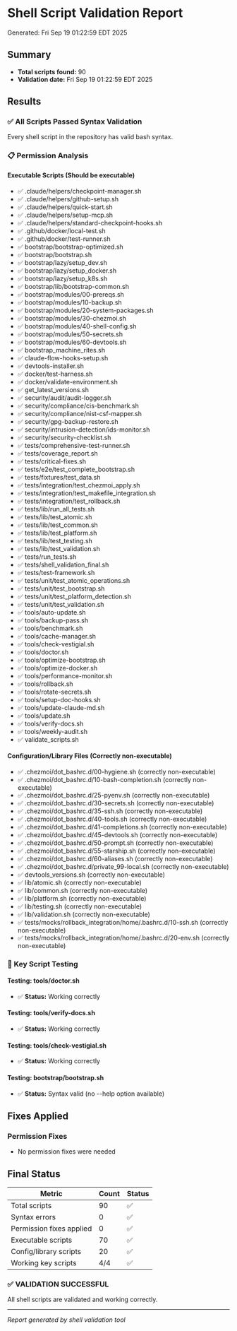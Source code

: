 # Shell Script Validation Report
Generated: Fri Sep 19 01:22:59 EDT 2025

## Summary
- **Total scripts found:** 90
- **Validation date:** Fri Sep 19 01:22:59 EDT 2025

## Results

### ✅ All Scripts Passed Syntax Validation
Every shell script in the repository has valid bash syntax.

### 📋 Permission Analysis

#### Executable Scripts (Should be executable)
- ✅ .claude/helpers/checkpoint-manager.sh
- ✅ .claude/helpers/github-setup.sh
- ✅ .claude/helpers/quick-start.sh
- ✅ .claude/helpers/setup-mcp.sh
- ✅ .claude/helpers/standard-checkpoint-hooks.sh
- ✅ .github/docker/local-test.sh
- ✅ .github/docker/test-runner.sh
- ✅ bootstrap/bootstrap-optimized.sh
- ✅ bootstrap/bootstrap.sh
- ✅ bootstrap/lazy/setup_dev.sh
- ✅ bootstrap/lazy/setup_docker.sh
- ✅ bootstrap/lazy/setup_k8s.sh
- ✅ bootstrap/lib/bootstrap-common.sh
- ✅ bootstrap/modules/00-prereqs.sh
- ✅ bootstrap/modules/10-backup.sh
- ✅ bootstrap/modules/20-system-packages.sh
- ✅ bootstrap/modules/30-chezmoi.sh
- ✅ bootstrap/modules/40-shell-config.sh
- ✅ bootstrap/modules/50-secrets.sh
- ✅ bootstrap/modules/60-devtools.sh
- ✅ bootstrap_machine_rites.sh
- ✅ claude-flow-hooks-setup.sh
- ✅ devtools-installer.sh
- ✅ docker/test-harness.sh
- ✅ docker/validate-environment.sh
- ✅ get_latest_versions.sh
- ✅ security/audit/audit-logger.sh
- ✅ security/compliance/cis-benchmark.sh
- ✅ security/compliance/nist-csf-mapper.sh
- ✅ security/gpg-backup-restore.sh
- ✅ security/intrusion-detection/ids-monitor.sh
- ✅ security/security-checklist.sh
- ✅ tests/comprehensive-test-runner.sh
- ✅ tests/coverage_report.sh
- ✅ tests/critical-fixes.sh
- ✅ tests/e2e/test_complete_bootstrap.sh
- ✅ tests/fixtures/test_data.sh
- ✅ tests/integration/test_chezmoi_apply.sh
- ✅ tests/integration/test_makefile_integration.sh
- ✅ tests/integration/test_rollback.sh
- ✅ tests/lib/run_all_tests.sh
- ✅ tests/lib/test_atomic.sh
- ✅ tests/lib/test_common.sh
- ✅ tests/lib/test_platform.sh
- ✅ tests/lib/test_testing.sh
- ✅ tests/lib/test_validation.sh
- ✅ tests/run_tests.sh
- ✅ tests/shell_validation_final.sh
- ✅ tests/test-framework.sh
- ✅ tests/unit/test_atomic_operations.sh
- ✅ tests/unit/test_bootstrap.sh
- ✅ tests/unit/test_platform_detection.sh
- ✅ tests/unit/test_validation.sh
- ✅ tools/auto-update.sh
- ✅ tools/backup-pass.sh
- ✅ tools/benchmark.sh
- ✅ tools/cache-manager.sh
- ✅ tools/check-vestigial.sh
- ✅ tools/doctor.sh
- ✅ tools/optimize-bootstrap.sh
- ✅ tools/optimize-docker.sh
- ✅ tools/performance-monitor.sh
- ✅ tools/rollback.sh
- ✅ tools/rotate-secrets.sh
- ✅ tools/setup-doc-hooks.sh
- ✅ tools/update-claude-md.sh
- ✅ tools/update.sh
- ✅ tools/verify-docs.sh
- ✅ tools/weekly-audit.sh
- ✅ validate_scripts.sh

#### Configuration/Library Files (Correctly non-executable)
- ✅ .chezmoi/dot_bashrc.d/00-hygiene.sh (correctly non-executable)
- ✅ .chezmoi/dot_bashrc.d/10-bash-completion.sh (correctly non-executable)
- ✅ .chezmoi/dot_bashrc.d/25-pyenv.sh (correctly non-executable)
- ✅ .chezmoi/dot_bashrc.d/30-secrets.sh (correctly non-executable)
- ✅ .chezmoi/dot_bashrc.d/35-ssh.sh (correctly non-executable)
- ✅ .chezmoi/dot_bashrc.d/40-tools.sh (correctly non-executable)
- ✅ .chezmoi/dot_bashrc.d/41-completions.sh (correctly non-executable)
- ✅ .chezmoi/dot_bashrc.d/45-devtools.sh (correctly non-executable)
- ✅ .chezmoi/dot_bashrc.d/50-prompt.sh (correctly non-executable)
- ✅ .chezmoi/dot_bashrc.d/55-starship.sh (correctly non-executable)
- ✅ .chezmoi/dot_bashrc.d/60-aliases.sh (correctly non-executable)
- ✅ .chezmoi/dot_bashrc.d/private_99-local.sh (correctly non-executable)
- ✅ devtools_versions.sh (correctly non-executable)
- ✅ lib/atomic.sh (correctly non-executable)
- ✅ lib/common.sh (correctly non-executable)
- ✅ lib/platform.sh (correctly non-executable)
- ✅ lib/testing.sh (correctly non-executable)
- ✅ lib/validation.sh (correctly non-executable)
- ✅ tests/mocks/rollback_integration/home/.bashrc.d/10-ssh.sh (correctly non-executable)
- ✅ tests/mocks/rollback_integration/home/.bashrc.d/20-env.sh (correctly non-executable)

### 🧪 Key Script Testing

#### Testing: tools/doctor.sh
- ✅ **Status:** Working correctly

#### Testing: tools/verify-docs.sh
- ✅ **Status:** Working correctly

#### Testing: tools/check-vestigial.sh
- ✅ **Status:** Working correctly

#### Testing: bootstrap/bootstrap.sh
- ✅ **Status:** Syntax valid (no --help option available)

## Fixes Applied

### Permission Fixes
- No permission fixes were needed

## Final Status

| Metric | Count | Status |
|--------|-------|--------|
| Total scripts | 90 | ✅ |
| Syntax errors | 0 | ✅ |
| Permission fixes applied | 0 | ✅ |
| Executable scripts | 70 | ✅ |
| Config/library scripts | 20 | ✅ |
| Working key scripts | 4/4 | ✅ |

### ✅ VALIDATION SUCCESSFUL
All shell scripts are validated and working correctly.

---
*Report generated by shell validation tool*
